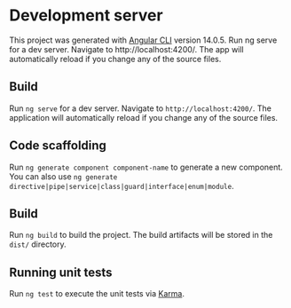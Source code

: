 # Development server

This project was generated with [Angular CLI](https://github.com/angular/angular-cli) version 14.0.5. Run ng serve for a dev server. Navigate to http://localhost:4200/. The app will automatically reload if you change any of the source files.

## Build

Run `ng serve` for a dev server. Navigate to `http://localhost:4200/`. The application will automatically reload if you change any of the source files.

## Code scaffolding

Run `ng generate component component-name` to generate a new component. You can also use `ng generate directive|pipe|service|class|guard|interface|enum|module`.

## Build

Run `ng build` to build the project. The build artifacts will be stored in the `dist/` directory.

## Running unit tests

Run `ng test` to execute the unit tests via [Karma](https://karma-runner.github.io).

